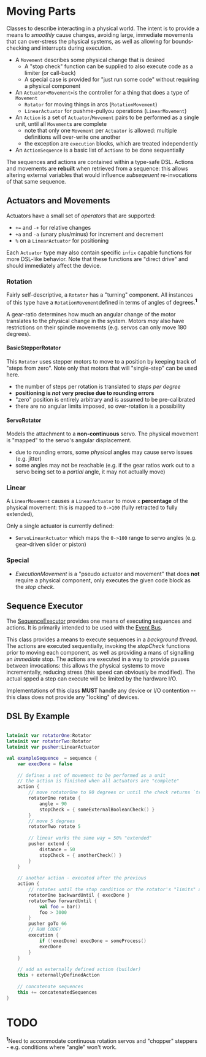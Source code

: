 # Moving Parts

Classes to describe interacting in a physical world. The intent is to provide a means to _smoothly_ cause changes, avoiding large, immediate movements that can over-stress the physical systems, as well as allowing for bounds-checking and interrupts during execution.

- A `Movement` describes some physical change that is desired
    - A "stop check" function can be supplied to also execute code as a limiter (or call-back)
    - A special case is provided for "just run some code" without requiring a physical component
- An `Actuator<Movement>`is the controller for a thing that does a type of `Movement`
    - `Rotator` for moving things in arcs (`RotationMovement`)
    - `LinearActuator` for pushme-pullyou operations (`LinearMovement`)
- An `Action` is a set of `Actuator`/`Movement` pairs to be performed as a single unit, until all `Movement`s are complete
    - note that only one `Movement` per `Actuator` is allowed: multiple definitions will over-write one another
    - the exception are `execution` blocks, which are treated independently
- An `ActionSequence` is a basic list of `Actions` to be done sequentially

The sequences and actions are contained within a type-safe DSL. Actions and movements are **rebuilt** when retrieved from a sequence: this allows altering external variables that would influence _subseqeuent_ re-invocations of that same sequence.

## Actuators and Movements

Actuators have a small set of _operators_ that are supported:

- `+=` and `-+` for relative changes
- `+a` and `-a` (unary plus/minus) for increment and decrement
- `%` on a `LinearActuator` for positioning

Each `Actuator` type may also contain specific `infix` capable functions for more DSL-like behavior. Note that these functions are "direct drive" and should immediately affect the device.

### Rotation

Fairly self-descriptive, a `Rotator` has a "turning" component. All instances of this type have a `RotationMovement`defined in terms of angles of degrees.<sup>**1**</sup>

A gear-ratio determines how much an angular change of the motor translates to the physical change in the system. Motors _may_ also have restrictions on their spindle movements (e.g. servos can only move 180 degrees).

#### BasicStepperRotator

This `Rotator` uses stepper motors to move to a position by keeping track of "steps from zero". Note only that motors that will "single-step" can be used here.

- the number of steps per rotation is translated to _steps per degree_
- **positioning is _not_ very precise due to rounding errors**
- "zero" position is entirely arbitrary and is assumed to be pre-calibrated
- there are no angular limits imposed, so over-rotation is a possibility

#### ServoRotator

Models the attachment to a **non-continuous** servo. The physical movement is "mapped" to the servo's angular displacement.

- due to rounding errors, some _physical_ angles may cause servo issues (e.g. jitter)
- some angles may not be reachable (e.g. if the gear ratios work out to a servo being set to a _partial_ angle, it may not actually move)

### Linear

A `LinearMovement` causes a `LinearActuator` to move `x` **percentage** of the physical movement: this is mapped to `0->100` (fully retracted to fully extended),

Only a single actuator is currently defined:

- `ServoLinearActuator` which maps the `0->100` range to servo angles (e.g. gear-driven slider or piston)

### Special

- _ExecutionMovement_ is a "pseudo actuator and movement" that does **not** require a physical component, only executes the given code block as the _stop check_.

## Sequence Executor

The [SequenceExecutor](src/main/kotlin/crackers/kobots/parts/SequenceExecutor.kt) provides one means of executing sequences and actions. It is primarily intended to be used with the [Event Bus](EventBus.md).

This class provides a means to execute sequences in a _background thread_. The actions are executed sequentially, invoking the _stopCheck_ functions prior to moving each component, as well as providing a mans of signalling an _immediate_ stop. The actions are executed in a way to provide pauses between invocations: this allows the physical systems to move incrementally, reducing stress (this speed can obviously be modified). The actual spped a step can execute will be limited by the hardware I/O.

Implementations of this class **MUST** handle any device or I/O contention -- this class does not provide any "locking" of devices.

## DSL By Example

```kotlin

lateinit var rotatorOne:Rotator
lateinit var rotatorTwo:Rotator
lateinit var pusher:LinearActuator

val exampleSequence  = sequence {
    var execDone = false
  
    // defines a set of movement to be performed as a unit
    // the action is finished when all actuators are "complete"
    action {
        // move rotatorOne to 90 degrees or until the check returns `true`
        rotatorOne rotate {
            angle = 90
            stopCheck = { someExternalBooleanCheck() }
        }
        // move 5 degrees
        rotatorTwo rotate 5
    
        // linear works the same way = 50% "extended"
        pusher extend {
            distance = 50
            stopCheck = { anotherCheck() }
        }
    }
  
    // another action - executed after the previous
    action {
        // rotates until the stop condition or the rotator's "limits" are reached
        rotatorOne backwardUntil { execDone }
        rotatorTwo forwardUntil { 
            val foo = bar()
            foo > 3000
        }
        pusher goTo 66
        // RUN CODE!
        execution {
            if (!execDone) execDone = someProcess()
            execDone
        }
    }
  
    // add an externally defined action (builder)
    this + externallyDefinedAction
  
    // concatenate sequences
    this += concatenatedSequences
}
```

# TODO

<sup>**1**</sup>Need to accommodate continuous rotation servos and "chopper" steppers - e.g. conditions where "angle" won't work.
